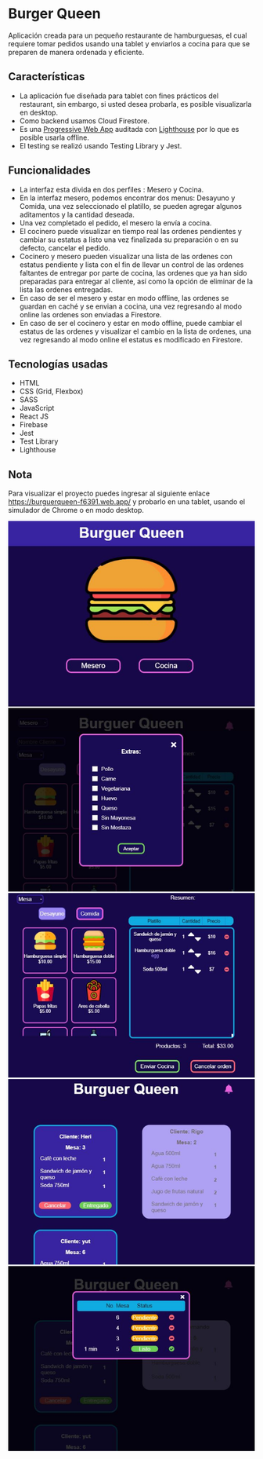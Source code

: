 # Burger Queen

Aplicación creada para un pequeño restaurante de hamburguesas, el cual requiere tomar pedidos usando una tablet y enviarlos a cocina para que se preparen de manera ordenada y eficiente.


## Características

- La aplicación fue diseñada para tablet con fines prácticos del restaurant, sin embargo, si usted desea probarla, es posible visualizarla en desktop.
- Como backend usamos Cloud Firestore.
- Es una [Progressive Web App](https://codigofacilito.com/articulos/progressive-apps) auditada con [Lighthouse](https://developers.google.com/web/tools/lighthouse/?hl=es) por lo que es posible usarla offline.
- El testing se realizó usando Testing Library y Jest.

## Funcionalidades

- La interfaz esta divida en dos perfiles : Mesero y Cocina.
- En la interfaz mesero, podemos encontrar dos menus: Desayuno y Comida, una vez seleccionado el platillo, se pueden agregar algunos aditamentos y la cantidad deseada.
- Una vez completado el pedido, el mesero la envía a cocina.
- El cocinero puede visualizar en tiempo real las ordenes pendientes y cambiar su estatus a listo una vez finalizada su preparación o en su defecto, cancelar el pedido.
- Cocinero y mesero pueden visualizar una lista de las ordenes con estatus pendiente y lista con el fin de llevar un control de las ordenes faltantes de entregar por parte de cocina, las ordenes que ya han sido preparadas para entregar al cliente, así como la opción de eliminar de la lista las ordenes entregadas.
- En caso de ser el mesero y estar en modo offline, las ordenes se guardan en caché y se envian a cocina, una vez regresando al modo online las ordenes son enviadas a Firestore.
- En caso de ser el cocinero y estar en modo offline, puede cambiar el estatus de las ordenes y visualizar el cambio en la lista de ordenes, una vez regresando al modo online el estatus es modificado en Firestore.


## Tecnologías usadas
- HTML
- CSS (Grid, Flexbox)
- SASS
- JavaScript
- React JS
- Firebase
- Jest
- Test Library
- Lighthouse

## Nota

Para visualizar el proyecto puedes ingresar al siguiente enlace https://burguerqueen-f6391.web.app/ y probarlo en una tablet, usando el simulador de Chrome o en modo desktop.

![Principal](img/BQ1.JPG)
![Waiter1](img/BQ3.JPG)
![Waiter2](img/BQ4.JPG)
![Kitchen1](img/BQ5.JPG)
![Kitchen2](img/BQ6.JPG)

